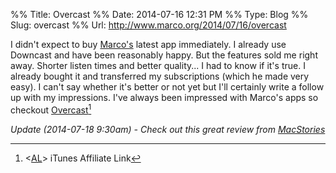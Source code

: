 %% Title: Overcast
%% Date: 2014-07-16 12:31 PM
%% Type: Blog
%% Slug: overcast
%% Url: http://www.marco.org/2014/07/16/overcast

I didn't expect to buy [Marco's](http://twitter.com/marcoarment) latest app immediately. I already use Downcast and have been reasonably happy. But the features sold me right away. Shorter listen times and better quality... I had to know if it's true. I already bought it and transferred my subscriptions (which he made very easy). I can't say whether it's better or not yet but I'll certainly write a follow up with my impressions. I've always been impressed with Marco's apps so checkout [Overcast](https://itunes.apple.com/us/app/overcast-podcast-player/id888422857?mt=8&uo=4&at=10lqks)[^aff]

*Update (2014-07-18 9:30am) - Check out this great review from [MacStories](http://www.macstories.net/reviews/overcast-review/)*


[^aff]: <[AL](/affiliate-disclaimer)> iTunes Affiliate Link
